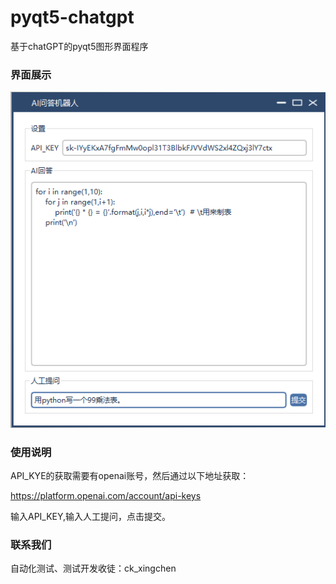 # pyqt5-chatgpt
基于chatGPT的pyqt5图形界面程序

### 界面展示

![image](https://github.com/ckxingchen/pyqt5-chatgpt/blob/master/images/mainUI.png)

### 使用说明

API_KYE的获取需要有openai账号，然后通过以下地址获取：

https://platform.openai.com/account/api-keys

输入API_KEY,输入人工提问，点击提交。



### 联系我们

自动化测试、测试开发收徒：ck_xingchen
